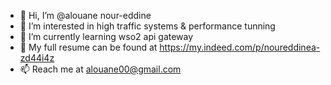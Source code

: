 - 👋 Hi, I’m @alouane nour-eddine
- 👀 I’m interested in high traffic systems & performance tunning
- 🌱 I’m currently learning wso2 api gateway
- 💞️ My full resume can be found at https://my.indeed.com/p/noureddinea-zd44i4z
- 📫 Reach me at alouane00@gmail.com

<!---
alouane/alouane is a ✨ special ✨ repository because its `README.md` (this file) appears on your GitHub profile.
You can click the Preview link to take a look at your changes.
--->
